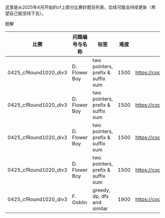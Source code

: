 这里是从2025年4月开始的cf上部分比赛好题目列表，后续可能会持续更新（希望自己能坚持下去）。

题解


| 比赛              | 问题编号与名称 | 标签                                | 难度   | 链接                                            |
|-----------------|---------|-----------------------------------|------|-----------------------------------------------|
| 0425_cfRound1020_div3 | D. Flower Boy  | two pointers, prefix & suffix sum | 1500 | https://codeforces.com/contest/2106/problem/D |
| 0425_cfRound1020_div3 | D. Flower Boy  | two pointers, prefix & suffix sum | 1500 | https://codeforces.com/contest/2106/problem/D |
| 0425_cfRound1020_div3 | D. Flower Boy  | two pointers, prefix & suffix sum | 1500 | https://codeforces.com/contest/2106/problem/D |
| 0425_cfRound1020_div3 | D. Flower Boy  | two pointers, prefix & suffix sum | 1500 | https://codeforces.com/contest/2106/problem/D |
| 0425_cfRound1020_div3 | F. Goblin  | greedy, dp, dfs and similar       | 1900 | https://codeforces.com/contest/2106/problem/F |
